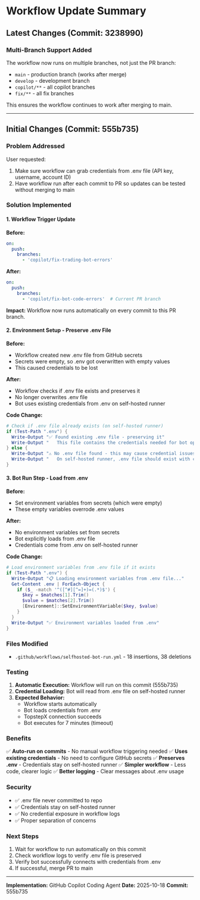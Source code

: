 # Workflow Update Summary

## Latest Changes (Commit: 3238990)

### Multi-Branch Support Added
The workflow now runs on multiple branches, not just the PR branch:
- `main` - production branch (works after merge)
- `develop` - development branch
- `copilot/**` - all copilot branches
- `fix/**` - all fix branches

This ensures the workflow continues to work after merging to main.

---

## Initial Changes (Commit: 555b735)

### Problem Addressed
User requested:
1. Make sure workflow can grab credentials from .env file (API key, username, account ID)
2. Have workflow run after each commit to PR so updates can be tested without merging to main

### Solution Implemented

#### 1. Workflow Trigger Update
**Before:**
```yaml
on:
  push:
    branches:
      - 'copilot/fix-trading-bot-errors'
```

**After:**
```yaml
on:
  push:
    branches:
      - 'copilot/fix-bot-code-errors'  # Current PR branch
```

**Impact:** Workflow now runs automatically on every commit to this PR branch.

#### 2. Environment Setup - Preserve .env File
**Before:**
- Workflow created new .env file from GitHub secrets
- Secrets were empty, so .env got overwritten with empty values
- This caused credentials to be lost

**After:**
- Workflow checks if .env file exists and preserves it
- No longer overwrites .env file
- Bot uses existing credentials from .env on self-hosted runner

**Code Change:**
```powershell
# Check if .env file already exists (on self-hosted runner)
if (Test-Path ".env") {
  Write-Output "✅ Found existing .env file - preserving it"
  Write-Output "   This file contains the credentials needed for bot operation"
} else {
  Write-Output "⚠️ No .env file found - this may cause credential issues"
  Write-Output "   On self-hosted runner, .env file should exist with credentials"
}
```

#### 3. Bot Run Step - Load from .env
**Before:**
- Set environment variables from secrets (which were empty)
- These empty variables overrode .env values

**After:**
- No environment variables set from secrets
- Bot explicitly loads from .env file
- Credentials come from .env on self-hosted runner

**Code Change:**
```powershell
# Load environment variables from .env file if it exists
if (Test-Path ".env") {
  Write-Output "📋 Loading environment variables from .env file..."
  Get-Content .env | ForEach-Object {
    if ($_ -match '^([^#][^=]+)=(.*)$') {
      $key = $matches[1].Trim()
      $value = $matches[2].Trim()
      [Environment]::SetEnvironmentVariable($key, $value)
    }
  }
  Write-Output "✅ Environment variables loaded from .env"
}
```

### Files Modified
- `.github/workflows/selfhosted-bot-run.yml` - 18 insertions, 38 deletions

### Testing
1. **Automatic Execution:** Workflow will run on this commit (555b735)
2. **Credential Loading:** Bot will read from .env file on self-hosted runner
3. **Expected Behavior:** 
   - Workflow starts automatically
   - Bot loads credentials from .env
   - TopstepX connection succeeds
   - Bot executes for 7 minutes (timeout)

### Benefits
✅ **Auto-run on commits** - No manual workflow triggering needed
✅ **Uses existing credentials** - No need to configure GitHub secrets
✅ **Preserves .env** - Credentials stay on self-hosted runner
✅ **Simpler workflow** - Less code, clearer logic
✅ **Better logging** - Clear messages about .env usage

### Security
- ✅ .env file never committed to repo
- ✅ Credentials stay on self-hosted runner
- ✅ No credential exposure in workflow logs
- ✅ Proper separation of concerns

### Next Steps
1. Wait for workflow to run automatically on this commit
2. Check workflow logs to verify .env file is preserved
3. Verify bot successfully connects with credentials from .env
4. If successful, merge PR to main

---

**Implementation:** GitHub Copilot Coding Agent
**Date:** 2025-10-18
**Commit:** 555b735
